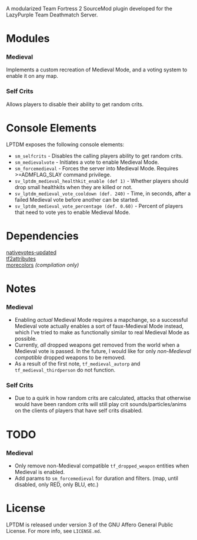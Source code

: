 A modularized Team Fortress 2 SourceMod plugin developed for the LazyPurple Team Deathmatch Server.

# Modules
### Medieval
Implements a custom recreation of Medieval Mode, and a voting system to enable it on any map.
### Self Crits
Allows players to disable their ability to get random crits.

# Console Elements
LPTDM exposes the following console elements:
- `sm_selfcrits`									- Disables the calling players ability to get random crits.
- `sm_medievalvote`									- Initiates a vote to enable Medieval Mode.
- `sm_forcemedieval`								- Forces the server into Medieval Mode. Requires >=ADMFLAG_SLAY command privilege.
- `sv_lptdm_medieval_healthkit_enable (def 1)`		- Whether players should drop small healthkits when they are killed or not.
- `sv_lptdm_medieval_vote_cooldown (def. 240)`		- Time, in seconds, after a failed Medieval vote before another can be started.
- `sv_lptdm_medieval_vote_percentage (def. 0.60)`	- Percent of players that need to vote yes to enable Medieval Mode.

# Dependencies
[nativevotes-updated](https://github.com/sapphonie/sourcemod-nativevotes-updated/releases/latest/)  
[tf2attributes](https://forums.alliedmods.net/showthread.php?t=210221)  
[morecolors](https://raw.githubusercontent.com/DoctorMcKay/sourcemod-plugins/master/scripting/include/morecolors.inc) *(compilation only)*

# Notes
### Medieval
- Enabling *actual* Medieval Mode requires a mapchange, so a successful Medieval vote actually enables a sort of faux-Medieval Mode instead, which I've tried to make as functionally similar to real Medieval Mode as possible.
- Currently, *all* dropped weapons get removed from the world when a Medieval vote is passed. In the future, I would like for only *non-Medieval compatible* dropped weapons to be removed.
- As a result of the first note, `tf_medieval_autorp` and `tf_medieval_thirdperson` do not function.
### Self Crits
- Due to a quirk in how random crits are calculated, attacks that otherwise would have been random crits will still play crit sounds/particles/anims on the clients of players that have self crits disabled.

# TODO
### Medieval
- Only remove non-Medieval compatible `tf_dropped_weapon` entities when Medieval is enabled.
- Add params to `sm_forcemedieval` for duration and filters. (map, until disabled, only RED, only BLU, etc.)

# License
LPTDM is released under version 3 of the GNU Affero General Public License. For more info, see `LICENSE.md`.
